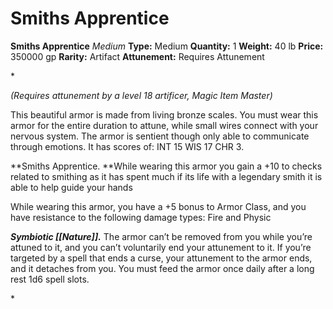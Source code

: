 # Smiths Apprentice

**Smiths Apprentice**
_Medium_
**Type:** Medium
**Quantity:** 1
**Weight:** 40 lb
**Price:** 350000 gp
**Rarity:** Artifact
**Attunement:** Requires Attunement

*<div class="item-attunement"><i>(Requires attunement by a level 18 artificer, Magic Item Master)</i><p>This beautiful armor is made from living bronze scales. You must wear this armor for the entire duration to attune, while small wires connect with your nervous system. The armor is sentient though only able to communicate through emotions. It has scores of: INT 15 WIS 17 CHR 3.

**Smiths Apprentice. **While wearing this armor you gain a +10 to checks related to smithing as it has spent much if its life with a legendary smith it is able to help guide your hands 

While wearing this armor, you have a +5 bonus to Armor Class, and you have resistance to the following damage types: Fire and Physic

***Symbiotic [[Nature]].*** The armor can’t be removed from you while you’re attuned to it, and you can’t voluntarily end your attunement to it. If you’re targeted by a spell that ends a curse, your attunement to the armor ends, and it detaches from you. You must feed the armor once daily after a long rest 1d6 spell slots. </p>*